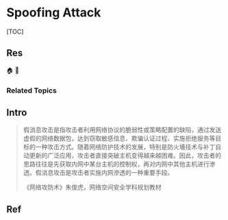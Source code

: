 # Spoofing Attack

[TOC]



## Res
🏠 
🚧 


### Related Topics



## Intro
> 假消息攻击是指攻击者利用网络协议的脆弱性或策略配置的缺陷，通过发送虚假的网络数据包，达到窃取敏感信息、欺骗认证过程、实施拒绝服务等目标的一种攻击方式。随着网络防护技术的发展，特别是防火墻技术与补丁自动更新的广泛应用，攻击者直接突破主机变得越来越困难。因此，攻击者的思路往往是先获取内网中某台主机的控制权，再对内网中其他主机进行渗透。假消息攻击是攻击者实施内网滲透的一种重要手段。
> 
> 《网络攻防术》朱俊虎，网络空间安全学科规划教材



## Ref
